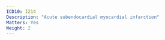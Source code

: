 ```yaml
---
ICD10: I214
Description: "Acute subendocardial myocardial infarction"
Matters: Yes
Weight: 2
---
```

